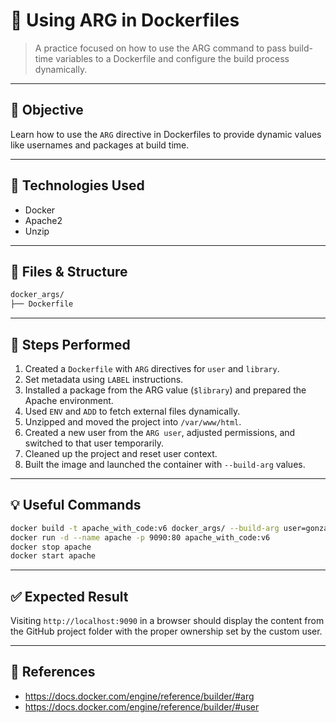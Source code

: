 # 🧪 Using ARG in Dockerfiles

> A practice focused on how to use the ARG command to pass build-time variables to a Dockerfile and configure the build process dynamically.

---

## 🎯 Objective

Learn how to use the `ARG` directive in Dockerfiles to provide dynamic values like usernames and packages at build time.

---

## 🧰 Technologies Used

- Docker
- Apache2
- Unzip

---

## 📂 Files & Structure

```bash
docker_args/
├── Dockerfile
```

---

## 📝 Steps Performed

1. Created a `Dockerfile` with `ARG` directives for `user` and `library`.
2. Set metadata using `LABEL` instructions.
3. Installed a package from the ARG value (`$library`) and prepared the Apache environment.
4. Used `ENV` and `ADD` to fetch external files dynamically.
5. Unzipped and moved the project into `/var/www/html`.
6. Created a new user from the `ARG user`, adjusted permissions, and switched to that user temporarily.
7. Cleaned up the project and reset user context.
8. Built the image and launched the container with `--build-arg` values.

---

## 💡 Useful Commands

```bash
docker build -t apache_with_code:v6 docker_args/ --build-arg user=gonzalo --build-arg library=apache2
docker run -d --name apache -p 9090:80 apache_with_code:v6
docker stop apache
docker start apache
```

---

## ✅ Expected Result

Visiting `http://localhost:9090` in a browser should display the content from the GitHub project folder with the proper ownership set by the custom user.

---

## 🔗 References

- https://docs.docker.com/engine/reference/builder/#arg
- https://docs.docker.com/engine/reference/builder/#user
